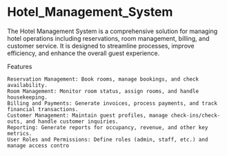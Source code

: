# Hotel_Management_System
The Hotel Management System is a comprehensive solution for managing hotel operations including reservations, 
room management, billing, and customer service.
It is designed to streamline processes, improve efficiency, and enhance the overall guest experience.

Features

    Reservation Management: Book rooms, manage bookings, and check availability.
    Room Management: Monitor room status, assign rooms, and handle housekeeping.
    Billing and Payments: Generate invoices, process payments, and track financial transactions.
    Customer Management: Maintain guest profiles, manage check-ins/check-outs, and handle customer inquiries.
    Reporting: Generate reports for occupancy, revenue, and other key metrics.
    User Roles and Permissions: Define roles (admin, staff, etc.) and manage access contro
